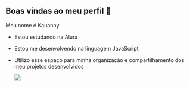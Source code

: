 ## Boas vindas ao meu perfil 💜

Meu nome é Kauanny

- Estou estudando na Alura
- Estou me desenvolvendo na linguagem JavaScript
- Utilizo esse espaço para minha organização e compartilhamento dos meu projetos desenvolvidos





  ![](https://media1.tenor.com/m/LoAwjKFxRaYAAAAC/brian-oconnor-roman-pierce.gif)
